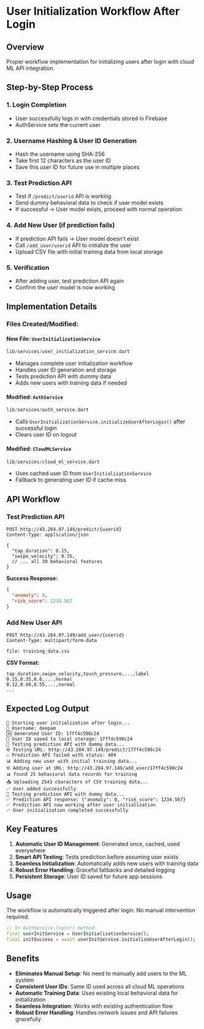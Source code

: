 # User Initialization Workflow After Login

## Overview
Proper workflow implementation for initializing users after login with cloud ML API integration.

## Step-by-Step Process

### 1. Login Completion
- User successfully logs in with credentials stored in Firebase
- AuthService sets the current user

### 2. Username Hashing & User ID Generation
- Hash the username using SHA-256
- Take first 12 characters as the user ID
- Save this user ID for future use in multiple places

### 3. Test Prediction API
- Test if `/predict/userid` API is working
- Send dummy behavioral data to check if user model exists
- If successful → User model exists, proceed with normal operation

### 4. Add New User (if prediction fails)
- If prediction API fails → User model doesn't exist
- Call `/add_user/userid` API to initialize the user
- Upload CSV file with initial training data from local storage

### 5. Verification
- After adding user, test prediction API again
- Confirm the user model is now working

## Implementation Details

### Files Created/Modified:

#### New File: `UserInitializationService`
```dart
lib/services/user_initialization_service.dart
```
- Manages complete user initialization workflow
- Handles user ID generation and storage
- Tests prediction API with dummy data
- Adds new users with training data if needed

#### Modified: `AuthService`
```dart
lib/services/auth_service.dart
```
- Calls `UserInitializationService.initializeUserAfterLogin()` after successful login
- Clears user ID on logout

#### Modified: `CloudMLService`
```dart
lib/services/cloud_ml_service.dart
```
- Uses cached user ID from `UserInitializationService`
- Fallback to generating user ID if cache miss

## API Workflow

### Test Prediction API
```http
POST http://43.204.97.149/predict/{userid}
Content-Type: application/json

{
  "tap_duration": 0.15,
  "swipe_velocity": 0.35,
  // ... all 30 behavioral features
}
```

**Success Response:**
```json
{
  "anomaly": 0,
  "risk_score": 1234.567
}
```

### Add New User API
```http
POST http://43.204.97.149/add_user/{userid}
Content-Type: multipart/form-data

file: training_data.csv
```

**CSV Format:**
```csv
tap_duration,swipe_velocity,touch_pressure,...,label
0.15,0.35,0.6,...,normal
0.12,0.40,0.55,...,normal
...
```

## Expected Log Output

```
🚀 Starting user initialization after login...
👤 Username: deepam
🆔 Generated User ID: 17ff4c590c24
💾 User ID saved to local storage: 17ff4c590c24
🧪 Testing prediction API with dummy data...
🌐 Testing URL: http://43.204.97.149/predict/17ff4c590c24
⚠️ Prediction API failed with status: 404
📊 Adding new user with initial training data...
🌐 Adding user at URL: http://43.204.97.149/add_user/17ff4c590c24
📊 Found 25 behavioral data records for training
📤 Uploading 2543 characters of CSV training data...
✅ User added successfully
🧪 Testing prediction API with dummy data...
✅ Prediction API response: {"anomaly": 0, "risk_score": 1234.567}
✅ Prediction API now working after user initialization
✅ User initialization completed successfully
```

## Key Features

1. **Automatic User ID Management**: Generated once, cached, used everywhere
2. **Smart API Testing**: Tests prediction before assuming user exists
3. **Seamless Initialization**: Automatically adds new users with training data
4. **Robust Error Handling**: Graceful fallbacks and detailed logging
5. **Persistent Storage**: User ID saved for future app sessions

## Usage

The workflow is automatically triggered after login. No manual intervention required.

```dart
// In AuthService.login() method:
final userInitService = UserInitializationService();
final initSuccess = await userInitService.initializeUserAfterLogin();
```

## Benefits

- **Eliminates Manual Setup**: No need to manually add users to the ML system
- **Consistent User IDs**: Same ID used across all cloud ML operations
- **Automatic Training Data**: Uses existing local behavioral data for initialization
- **Seamless Integration**: Works with existing authentication flow
- **Robust Error Handling**: Handles network issues and API failures gracefully
